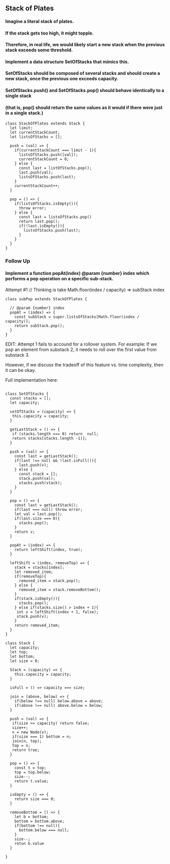 ## Stack of Plates

#### Imagine a literal stack of plates.
#### If the stack gets too high, it might topple.
#### Therefore, in real life, we would likely start a new stack when the previous stack exceeds some threshold.

#### Implement a data structure SetOfStacks that mimics this.
#### SetOfStacks should be composed of several stacks and should create a new stack, once the previous one exceeds capacity.
 
#### SetOfStacks.push() and SetOfStacks.pop() should behave identically to a single stack 
#### (that is, pop() should return the same values as it would if there were just in a single stack.)

```
class StackOfPlates extends Stack {
  let limit;
  let currentStackCount;
  let listsOfStacks = [];

  push = (val) => {
    if(currentStackCount === limit - 1){
      listsOfStacks.push([val]);
      currentStackCount = 0;
    } else {
      const last = listOfStacks.pop();
      last.push(val);
      listsOfStacks.push(last);
    }
    currentStackCount++;
  }
  
  pop = () => {
    if(listsOfStacks.isEmpty()){
      throw error;
    } else {
      const last = listsOfStacks.pop()
      return last.pop();
      if(!last.isEmpty()){
        listsOfStacks.push(last);
      }
    }
  }
}

```
### Follow Up

#### Implement a function popAt(index) @param {number} index which performs a pop operation on a specific sub-stack. 


Attempt #1
// Thinking is take Math.floor(index / capacity) => subStack index
```
class subPop extends StackOfPlates {
  
  // @param {number} index
  popAt = (index) => {
    const subStack = super.listsOfStacks[Math.floor(index / capacity)];
    return subStack.pop();
  }
}

```
 
 EDIT: Attempt 1 fails to accound for a rollover system. For example: If we pop an element from substack 2, it needs to roll over the first value from substack 3.
 
 However, if we discuss the tradeoff of this feature vs. time complexity, then it can be okay. 
 
 Full implementation here:
 
 ```
 
 class SetOfStacks {
   const stacks = [];
   let capacity;
   
   setOfStacks = (capacity) => {
    this.capacity = capacity;
   }
   
   getLastStack = () => {
    if (stacks.length === 0) return  null;
    return stacks[stacks.length -1)];
   }
   
   push = (val) => {
     const last = getLastStack();
     if(last !== null && !last.isFull()){
       last.push(v);
     } else {
       const stack = [];
       stack.push(val);
       stacks.push(stack);
     }
   }
   
   pop = () => {
     const last = getLastStack();
     if(last === null) throw error;
     let val = last.pop();
     if(last.size === 0){
       stacks.pop();
     }
     return v;
   }
   
   popAt = (index) => {
     return leftShift(index, true);
   }
   
   leftShift = (index, removeTop) => {
     stack = stacks[index];
     let removed_item;
     if(removeTop){
       removed_item = stack.pop();
     } else {
       removed_item = stack.removeBottom();
     }
     if(stack.isEmpty()){
       stacks.pop();
     } else if(stacks.size() > index + 1){
      int v = leftShift(index + 1, false);
      stack.push(v);
     }
     return removed_item;
   }
 }
 
 class Stack {
   let capacity;
   let top;
   let bottom;
   let size = 0;
   
   Stack = (capacity) => {
     this.capacity = capacity;
   }
   
   isFull = () => capacity === size;
   
   join = (above, below) => {
     if(below !== null) below.above = above;
     if(above !== null) above.below = below;
   }
   
   push = (val) => {
    if(size >= capacity) return false;
    size++;
    n = new Node(v);
    if(size === 1) bottom = n;
    join(n, top);
    top = n;
    return true;
   }
   
   pop = () => {
     const t = top;
     top = top.below;
     size--;
     return t.value;
   }
   
   isEmpty = () => {
     return size === 0;
   }
   
   removeBottom = () => {
     let b = bottom;
     bottom = bottom.above;
     if(bottom !== null){
       bottom.below === null;
     }
     size--;
     retun b.value
   }
   
 }
 
 ```
 


